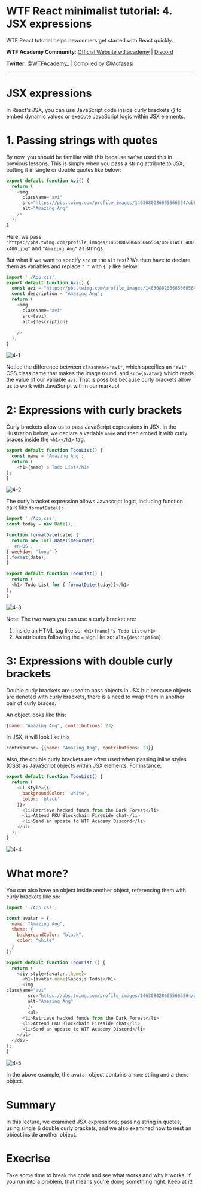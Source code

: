 # WTF React minimalist tutorial: 4. JSX expressions

WTF React tutorial helps newcomers get started with React quickly.

**WTF Academy Community**: [Official Website wtf.academy](https://wtf.academy) | [Discord](https://discord.gg/5akcruXrsk)

**Twitter**: [@WTFAcademy_](https://twitter.com/WTFAcademy_) | Compiled by [@Mofasasi](https://twitter.com/mofasasi)

---

# JSX expressions

In React's JSX, you can use JavaScript code inside curly brackets {} to embed dynamic values or execute JavaScript logic within JSX elements. 

# 1. Passing strings with quotes

By now, you should be familiar with this because we've used this in previous lessons. This is simply when you pass a string attribute to JSX, putting it in single or double quotes like below:

```javascript
export default function Avi() {
  return (
    <img
      className="avi"
      src="https://pbs.twimg.com/profile_images/1463080286665666564/ubE1IWCT_400x400.jpg"
      alt="Amazing Ang"
    />
  );
}
```
Here, we pass `"https://pbs.twimg.com/profile_images/1463080286665666564/ubE1IWCT_400x400.jpg"` and `"Amazing Ang"` as strings.

But what if we want to specify `src` or the `alt` text? We then have to declare them as variables and replace `" "` with `{ }` like below:

```javascript
import './App.css';
export default function Avi() {
  const avi = "https://pbs.twimg.com/profile_images/1463080286665666564/ubE1IWCT_400x400.jpg";
  const description = "Amazing Ang";
  return (
    <img
      className="avi"
      src={avi}
      alt={description}
      
    />
  );
}
```
![4-1](./img/4-1.png) 

Notice the difference between `className="avi"`, which specifies an `"avi"` CSS class name that makes the image round, and `src={avatar}` which reads the value of our variable `avi`. That is possible because curly brackets allow us to work with JavaScript within our markup!

# 2: Expressions with curly brackets 

Curly brackets allow us to pass JavaScript expressions in JSX. In the illustration below, we declare a variable `name` and then embed it with curly braces inside the `<h1></h1>` tag.

```javascript
export default function TodoList() {
  const name = 'Amazing Ang';
  return (
    <h1>{name}'s Todo List</h1>
);
}
```
![4-2](./img/4-2.png) 

The curly bracket expression allows Javascript logic, including function calls like `formatDate():`

```javascript
import './App.css';
const today = new Date();

function formatDate(date) {
  return new Intl.DateTimeFormat(
  'en-US',
{ weekday: 'long' }
).format(date);
}

export default function TodoList() {
  return (
  <h1> Todo List for { formatDate(today)}</h1>
);
}
```
![4-3](./img/4-3.png) 

Note: The two ways you can use a curly bracket are:
1. Inside an HTML tag like so: `<h1>{name}'s Todo List</h1>`
2. As attributes following the `=` sign like so: `alt={description}`

# 3: Expressions with double curly brackets 

Double curly brackets are used to pass objects in JSX but because objects are denoted with curly brackets, there is a need to wrap them in another pair of curly braces. 

An object looks like this: 
```javascript
{name: "Amazing Ang", contributions: 23}
```
In JSX, it will look like this 
```javascript
contributor= {{name: "Amazing Ang", contributions: 23}}
```
Also, the double curly brackets are often used when passing inline styles (CSS) as JavaScript objects within JSX elements. For instance:

```javascript
export default function TodoList() {
  return (
    <ul style={{
      backgroundColor: 'white',
      color: 'black'
    }}>
      <li>Retrieve hacked funds from the Dark Forest</li>
      <li>Attend PKU Blockchain Fireside chat</li>
      <li>Send an update to WTF Academy Discord</li>
    </ul>
  );
}
```
![4-4](./img/4-4.png) 

# What more?

You can also have an object inside another object, referencing them with curly brackets like so:

```javascript
import './App.css';

const avatar = {
  name: "Amazing Ang",
  theme: {
    backgroundColor: "black",
    color: "white"
  }
};

export default function TodoList () {
  return (
    <div style={avatar.theme}>
      <h1>{avatar.name}&apos;s Todos</h1>
      <img
className="avi"
        src="https://pbs.twimg.com/profile_images/1463080286665666564/ubE1IWCT_400x400.jpg"
        alt="Amazing Ang"
        />
        <ul>
      <li>Retrieve hacked funds from the Dark Forest</li>
      <li>Attend PKU Blockchain Fireside chat</li>
      <li>Send an update to WTF Academy Discord</li>
    </ul>
  </div>
);
}
```
![4-5](./img/4-5.png) 

In the above example, the `avatar` object contains a `name` string and a `theme` object. 

# Summary 

In this lecture, we examined JSX expressions; passing string in quotes, using single & double curly brackets, and we also examined how to nest an object inside another object. 

# Execrise

Take some time to break the code and see what works and why it works. If you run into a problem, that means you're doing something right. Keep at it!
